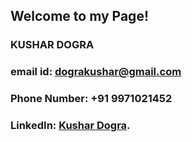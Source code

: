 ## Welcome to my Page!
### KUSHAR DOGRA
### email id: dograkushar@gmail.com
### Phone Number: +91 9971021452
### LinkedIn: [Kushar Dogra](https://www.linkedin.com/in/kushar-dogra/).
